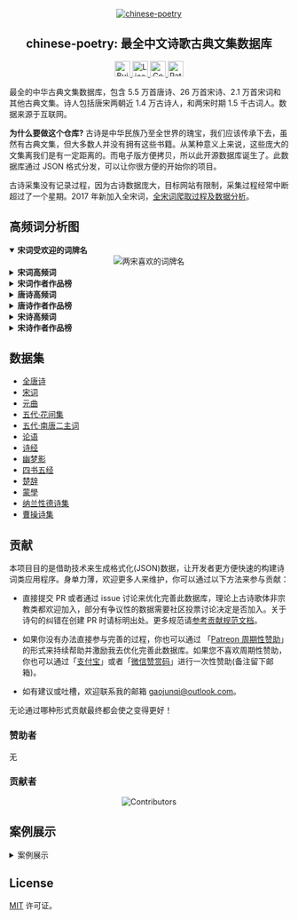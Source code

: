 <p align="center">
  <a href="https://github.com/chinese-poetry/chinese-poetry">
      <img src="https://avatars3.githubusercontent.com/u/30764933?s=200&v=4" alt="chinese-poetry">
  </a>
</p>

<h2 align="center">chinese-poetry: 最全中文诗歌古典文集数据库</h2>

<p align="center">
  <a href="https://travis-ci.com/chinese-poetry/chinese-poetry" rel="nofollow">
    <img height="28px" alt="Build Status" src="https://img.shields.io/travis/chinese-poetry/chinese-poetry?style=for-the-badge" style="max-width:100%;">
  </a>
  <a href="https://github.com/chinese-poetry/chinese-poetry/blob/master/LICENSE">
    <img height="28px" alt="License" src="http://img.shields.io/badge/license-mit-blue.svg?style=for-the-badge" style="max-width:100%;">
  </a>
  <a href="https://github.com/chinese-poetry/chinese-poetry/graphs/contributors">
    <img height="28px" alt="Contributors" src="https://img.shields.io/github/contributors/chinese-poetry/chinese-poetry.svg?style=for-the-badge" style="max-width:100%;">
  </a>
  <a href="https://www.patreon.com/jackeygao" rel="nofollow">
    <img height="28px" alt="Patreon" src="https://img.shields.io/endpoint.svg?url=https%3A%2F%2Fshieldsio-patreon.vercel.app%2Fapi%3Fusername%3Djackeygao%26type%3Dpledges&style=for-the-badge" style="max-width:100%;">
  </a>
</p>


最全的中华古典文集数据库，包含 5.5 万首唐诗、26 万首宋诗、2.1 万首宋词和其他古典文集。诗人包括唐宋两朝近 1.4 万古诗人，和两宋时期 1.5 千古词人。数据来源于互联网。

**为什么要做这个仓库?** 古诗是中华民族乃至全世界的瑰宝，我们应该传承下去，虽然有古典文集，但大多数人并没有拥有这些书籍。从某种意义上来说，这些庞大的文集离我们是有一定距离的。而电子版方便拷贝，所以此开源数据库诞生了。此数据库通过 JSON 格式分发，可以让你很方便的开始你的项目。

古诗采集没有记录过程，因为古诗数据庞大，目标网站有限制，采集过程经常中断超过了一个星期。2017 年新加入全宋词，[全宋词爬取过程及数据分析](https://jackeygao.github.io/r/words/crawl-ci.html)。

## 高频词分析图

<details open>
  <summary><b>宋词受欢迎的词牌名</b></summary>

<div align="center">
<img src="https://raw.githubusercontent.com/jackeygao/chinese-poetry/master/images/ci_rhythmic_topK.png" alt="两宋喜欢的词牌名">
</div>
</details>

<details>
  <summary><b>宋词高频词</b></summary>
  <img src="https://raw.githubusercontent.com/jackeygao/chinese-poetry/master/images/ci_words_topK.png" alt="宋词高频词" style="max-width:100%;">
</details>

<details>
  <summary><b>宋词作者作品榜</b></summary>
  <img src="https://raw.githubusercontent.com/jackeygao/chinese-poetry/master/images/ci_author_topK.png" alt="宋词作者作品榜" style="max-width:100%;">
</details>

<details>
  <summary><b>唐诗高频词</b></summary>
  <img src="https://raw.githubusercontent.com/jackeygao/chinese-poetry/master/images/tang_text_topK.png" alt="唐诗高频词" style="max-width:100%;">
</details>

<details>
  <summary><b>唐诗作者作品榜</b></summary>
  <img src="https://raw.githubusercontent.com/jackeygao/chinese-poetry/master/images/tang_author_topK.png" alt="唐诗作者作品榜" style="max-width:100%;">
</details>

<details>
  <summary><b>宋诗高频词</b></summary>
  <img src="https://raw.githubusercontent.com/jackeygao/chinese-poetry/master/images/song_text_topK.png" alt="宋诗高频词" style="max-width:100%;">
</details>

<details>
  <summary><b>宋诗作者作品榜</b></summary>
  <img src="https://raw.githubusercontent.com/jackeygao/chinese-poetry/master/images/song_author_topK.png" alt="宋诗作者作品榜" style="max-width:100%;">
</details>

## 数据集

- [全唐诗](./全唐诗)
- [宋词](./宋词)
- [元曲](./元曲)
- [五代·花间集](./五代/huajianji)
- [五代·南唐二主词](./五代/nantang)
- [论语](./论语)
- [诗经](./诗经)
- [幽梦影](./幽梦影)
- [四书五经](./四书五经)
- [楚辞](./楚辞)
- [蒙學](./蒙學)
- [纳兰性德诗集](./纳兰性德)
- [曹操诗集](./曹操诗集)


## 贡献

本项目目的是借助技术来生成格式化(JSON)数据，让开发者更方便快速的构建诗词类应用程序。身单力薄，欢迎更多人来维护，你可以通过以下方法来参与贡献：

- 直接提交 PR 或者通过 issue 讨论来优化完善此数据库，理论上古诗歌体非宗教类都欢迎加入，部分有争议性的数据需要社区投票讨论决定是否加入。关于诗句的纠错在创建 PR 时请标明出处。更多规范请[参考贡献规范文档](https://github.com/chinese-poetry/chinese-poetry/wiki/%E5%8F%82%E4%B8%8E%E8%B4%A1%E7%8C%AE%E8%A7%84%E8%8C%83)。

- 如果你没有办法直接参与完善的过程，你也可以通过 「[Patreon 周期性赞助](https://www.patreon.com/jackeygao)」的形式来持续帮助并激励我去优化完善此数据库。如果您不喜欢周期性赞助，你也可以通过「[支付宝](https://github.com/jackeyGao/JackeyGao.github.io/blob/master/static/images/alipay.png)」或者「[微信赞赏码](https://github.com/jackeyGao/JackeyGao.github.io/blob/master/static/images/wechat.jpg)」进行一次性赞助(备注留下邮箱)。

- 如有建议或吐槽，欢迎联系我的邮箱 gaojunqi@outlook.com。

无论通过哪种形式贡献最终都会使之变得更好！

### 赞助者

无

### 贡献者

<p align="center">
<img src="https://opencollective.com/chinese-poetry/contributors.svg?width=890&button=false" alt="Contributors">
</p>

## 案例展示

<details>
  <summary>案例展示</summary>
  
- [PeoTik 诗词wordle](https://peotik.com/) 诗词解谜小游戏
- [中文诗歌主页](https://shici.store)是一个基于浏览器的诗词网站，包含唐诗三百首、宋词三百首等文集。
- [animalize](https://github.com/animalize) **/** [QuanTangshi](https://github.com/animalize/QuanTangshi)  *离线全唐诗 Android*
- [justdark](https://github.com/justdark) **/** [pytorch-poetry-gen](https://github.com/justdark/pytorch-poetry-gen)  *a char-RNN based on pytorch*
- [Clover27](https://github.com/Clover27) **/** [ancient-Chinese-poem-generator](https://github.com/Clover27/ancient-Chinese-poem-generator)  *Ancient-Chinese-Poem-Generator*
- [chinese-poetry](https://github.com/chinese-poetry) **/** [poetry-calendar](http://shici.store/poetry-calendar/)  *诗词周历*
- [chenyuntc](https://github.com/chenyuntc) **/** [pytorch-book](https://github.com/chenyuntc/pytorch-book/blob/master/chapter9-神经网络写诗(CharRNN)/) *简体唐诗生成(char-RNN)，可生成藏头诗，自定义诗歌意境，前缀等。*
- [okcy1016](https://github.com/okcy1016) **/** [poetry-desktop](https://github.com/okcy1016/poetry-desktop/) *诗词桌面*
- [huangjianke](https://github.com/huangjianke) **/** [weapp-poem](https://github.com/huangjianke/weapp-poem/) *诗词墨客 小程序版*
- [汉字之美](https://hz.xusenlin.com/) *汉字之美是一个方便查询的诗词网站，简洁干净，方便使用。*
- [PaddlePaddle](https://github.com/PaddlePaddle) **/** [PaddleNLP](https://github.com/PaddlePaddle/PaddleNLP#%E4%BA%A4%E4%BA%92%E5%BC%8Fnotebook%E6%95%99%E7%A8%8B) *基于ERNIE-GEN(Transformer)的深度学习诗词生成，可自行修改逻辑来生成多种诗词风格。*

</details>

## License

[MIT](https://github.com/chinese-poetry/chinese-poetry/blob/master/LICENSE) 许可证。
